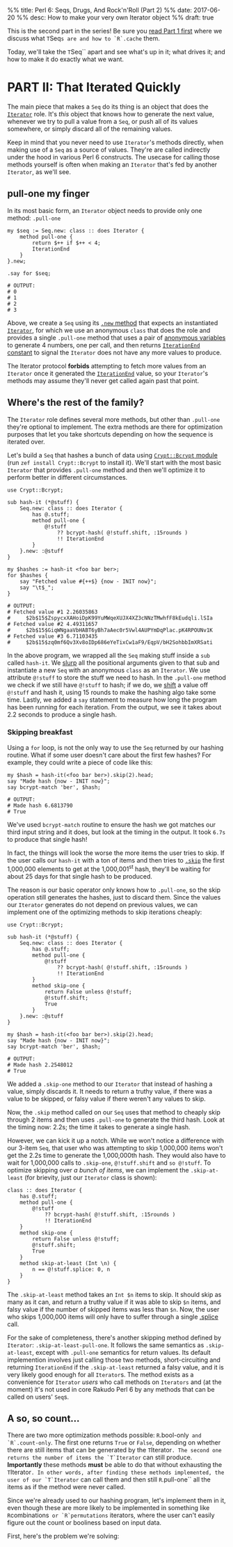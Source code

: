 %% title: Perl 6: Seqs, Drugs, And Rock'n'Roll (Part 2)
%% date: 2017-06-20
%% desc: How to make your very own Iterator object
%% draft: true

This is the second part in the series! Be sure you
[read Part 1 first](/post/Perl-6-Seqs-Drugs-and-Rock-n-Roll) where we discuss
what `T`Seq``s are and how to `R`.cache`` them.

Today, we'll take the `T`Seq`` apart and see what's up in it; what drives it;
and how to make it do exactly what we want.

# PART II: That Iterated Quickly

The main piece that makes a `Seq` do its thing is
an object that does the [`Iterator`](https://docs.perl6.org/type/Iterator)
role. It's *this* object that knows how to generate the next value, whenever
we try to pull a value from a `Seq`, or push all of its values somewhere, or
simply discard all of the remaining values.

Keep in mind that you never need to use `Iterator`'s methods directly,
when making use of a `Seq` as a source of values. They're are called
indirectly under the hood in various Perl 6 constructs. The usecase for calling
those methods yourself is often when making an `Iterator` that's fed by another
`Iterator`, as we'll see.

## pull-one my finger

In its most basic form, an `Iterator` object needs to provide only one method:
`.pull-one`

    my $seq := Seq.new: class :: does Iterator {
        method pull-one {
            return $++ if $++ < 4;
            IterationEnd
        }
    }.new;

    .say for $seq;

    # OUTPUT:
    # 0
    # 1
    # 2
    # 3

Above, we create a `Seq` using its
[`.new` method](https://docs.perl6.org/type/Seq#method_new) that expects an
instantiated [`Iterator`](https://docs.perl6.org/type/Iterator), for which
we use an anonymous `class` that does the role and provides a single
`.pull-one` method that uses a pair of
[anonymous variables](https://docs.perl6.org/syntax/$) to generate 4 numbers,
one per call, and then returns
[`IterationEnd` constant](https://docs.perl6.org/type/Iterator#IterationEnd) to signal the `Iterator`
does not have any more values to produce.

The Iterator protocol **forbids** attempting to fetch more values from an
`Iterator` once it generated the
[`IterationEnd`](https://docs.perl6.org/type/Iterator#IterationEnd) value, so
your `Iterator`'s methods may assume they'll never get called again past that
point.

## Where's the rest of the family?

The `Iterator` role defines several more methods, but other than `.pull-one`
they're optional to implement. The extra methods are there for optimization
purposes that let you take shortcuts depending on how the sequence is iterated
over.

Let's build a `Seq` that hashes a bunch of data using
[`Crypt::Bcrypt` module](https://modules.perl6.org/repo/Crypt::Bcrypt)
(run `zef install Crypt::Bcrypt` to install it). We'll
start with the most basic `Iterator` that provides `.pull-one` method and
then we'll optimize it to perform better in different circumstances.

    use Crypt::Bcrypt;

    sub hash-it (*@stuff) {
        Seq.new: class :: does Iterator {
            has @.stuff;
            method pull-one {
                @!stuff
                    ?? bcrypt-hash( @!stuff.shift, :15rounds )
                    !! IterationEnd
            }
        }.new: :@stuff
    }

    my $hashes := hash-it <foo bar ber>;
    for $hashes {
        say "Fetched value #{++$} {now - INIT now}";
        say "\t$_";
    }

    # OUTPUT:
    # Fetched value #1 2.26035863
    #     $2b$15$ZspycxXAHoiDpK99YuMWqeXUJX4XZ3cNNzTMwhfF8kEudqli.lSIa
    # Fetched value #2 4.49311657
    #     $2b$15$GiqWNgaaVbHABT6yBh7aAec0r5Vwl4AUPYmDqPlac.pK4RPOUNv1K
    # Fetched value #3 6.71103435
    #     $2b$15$zq0mf6Qv3Xv8oIDp686eYeTixCw1aF9/EqpV/bH2SohbbImXRSati

In the above program, we wrapped all the `Seq` making stuff inside
a `sub` called `hash-it`. We [slurp](https://docs.perl6.org/type/Signature#Types_of_Slurpy_Array_Parameters) all the positional
arguments given to that sub and instantiate a new `Seq` with an anonymous
`class` as an `Iterator`. We use attribute `@!stuff` to store the stuff we
need to hash. In the `.pull-one` method we check if we still have
`@!stuff` to hash; if we do, we [shift](https://docs.perl6.org/routine/shift)
a value off `@!stuff` and hash it, using 15 rounds to make the hashing algo
take some time. Lastly, we added a `say` statement to measure
how long the program has been running for each iteration. From the output,
we see it takes about 2.2 seconds to produce a single hash.

### Skipping breakfast

Using a `for` loop, is not the only way to use the `Seq` returned by our
hashing routine. What if some user doesn't care about the first few hashes?
For example, they could write a piece of code like this:

    my $hash = hash-it(<foo bar ber>).skip(2).head;
    say "Made hash {now - INIT now}";
    say bcrypt-match 'ber', $hash;

    # OUTPUT:
    # Made hash 6.6813790
    # True

We've used `bcrypt-match` routine to ensure the hash we got matches our
third input string and it does, but look at the timing in the output. It took
`6.7s` to produce that single hash!

In fact, the things will look the worse the more items the user tries to skip.
If the user calls our `hash-it` with a ton of items and then tries to
[`.skip`](https://docs.perl6.org/routine/skip) the first 1,000,000 elements to
get at the 1,000,001<sup>st</sup> hash, they'll be waiting for about
25 days for that single hash to be produced.

The reason is our basic operator only knows how to `.pull-one`, so the
skip operation still generates the hashes, just to discard them. Since the
values our `Iterator` generates do not depend on previous values, we can
implement one of the optimizing methods to skip iterations cheaply:

    use Crypt::Bcrypt;

    sub hash-it (*@stuff) {
        Seq.new: class :: does Iterator {
            has @.stuff;
            method pull-one {
                @!stuff
                    ?? bcrypt-hash( @!stuff.shift, :15rounds )
                    !! IterationEnd
            }
            method skip-one {
                return False unless @!stuff;
                @!stuff.shift;
                True
            }
        }.new: :@stuff
    }

    my $hash = hash-it(<foo bar ber>).skip(2).head;
    say "Made hash {now - INIT now}";
    say bcrypt-match 'ber', $hash;

    # OUTPUT:
    # Made hash 2.2548012
    # True

We added a `.skip-one` method to our `Iterator` that instead of hashing a
value, simply discards it. It needs to return a truthy value, if there was
a value to be skipped, or falsy value if there weren't any values to skip.

Now, the `.skip` method called on our `Seq` uses
that method to cheaply skip through 2 items and then uses `.pull-one` to
generate the third hash. Look at the timing now: 2.2s; the time it takes to
generate a single hash.

However, we can kick it up a notch. While we won't notice a difference with
our 3-item `Seq`, that user who was attempting to skip 1,000,000 items won't
get the 2.2s time to generate the 1,000,000th hash. They would also have to
wait for 1,000,000 calls to `.skip-one`, `@!stuff.shift` and `so @!stuff`. To
optimize skipping over *a bunch of items*, we can implement the
`.skip-at-least` (for brievity, just our `Iterator` class is shown):

    class :: does Iterator {
        has @.stuff;
        method pull-one {
            @!stuff
                ?? bcrypt-hash( @!stuff.shift, :15rounds )
                !! IterationEnd
        }
        method skip-one {
            return False unless @!stuff;
            @!stuff.shift;
            True
        }
        method skip-at-least (Int \n) {
            n == @!stuff.splice: 0, n
        }
    }

The `.skip-at-least` method takes an `Int $n` items to skip. It should
skip as many as it can, and return a truthy value if it was able to skip
`$n` items, and falsy value if the number of skipped items was less than `$n`.
Now, the user who skips 1,000,000 items will only have to suffer through
a single [.splice](https://docs.perl6.org/routine/splice) call.

For the sake of completeness, there's another skipping method defined by
`Iterator`: `.skip-at-least-pull-one`. It follows the same semantics as
`.skip-at-least`, except with `.pull-one` semantics for return values. Its
default implemention involves just calling those two methods, short-circuiting
and returning `IterationEnd` if the `.skip-at-least` returned a falsy value,
and it is very likely good enough for all `Iterator`s. The method exists as a
convenience for `Iterator` *users* who call methods on `Iterators` and (at the
moment) it's not used in core Rakudo Perl 6 by any methods that can be
called on users' `Seq`s.

## A so, so count...

There are two more optimization methods possible: `R`.bool-only``
and `R`.count-only``. The first one returns `True` or `False`, depending on
whether there are still items that can be generated by the `T`Iterator``. The
second one returns the number of items the `T`Iterator`` can still produce.
**Importantly** these methods **must** be able to do that without exhausting
the `T`Iterator``. In other words, after finding these methods implemented,
the user of our `T`Iterator`` can call them and then still `R`.pull-one``
all the items as if the method were never called.

Since we're already used to our hashing program, let's implement them in it,
even though these are more likely to be implemented in something like
`R`combinations`` or `R`permutations`` iterators, where the user can't easily
figure out the count or booliness based on input data.

First, here's the problem we're solving: